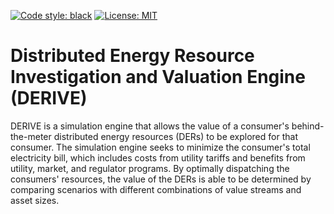 [![Code style: black](https://img.shields.io/badge/code%20style-black-000000.svg)](https://github.com/psf/black)
[![License: MIT](https://img.shields.io/badge/License-MIT-yellow.svg)](https://opensource.org/licenses/MIT)

# Distributed Energy Resource Investigation and Valuation Engine (DERIVE)
DERIVE is a simulation engine that allows the value of a consumer's behind-the-meter 
distributed energy resources (DERs) to be explored for that consumer. The simulation 
engine seeks to minimize the consumer's total electricity bill, which includes costs 
from utility tariffs and benefits from utility, market, and regulator programs. By 
optimally dispatching the consumers' resources, the value of the DERs is able to be 
determined by comparing scenarios with different combinations of value streams and 
asset sizes.
